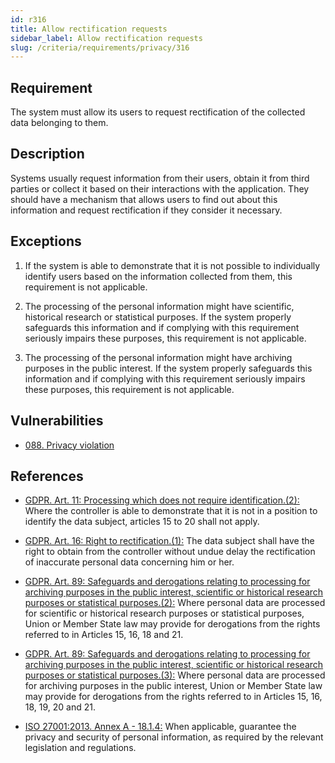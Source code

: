```yaml
---
id: r316
title: Allow rectification requests
sidebar_label: Allow rectification requests
slug: /criteria/requirements/privacy/316
---
```


## Requirement

The system must allow its users
to request rectification
of the collected data belonging to them.

## Description

Systems usually request information
from their users,
obtain it from third parties
or collect it based on their interactions
with the application.
They should have a mechanism
that allows users to find out
about this information and request rectification
if they consider it necessary.

## Exceptions

1. If the system is able to demonstrate
that it is not possible to individually
identify users based on the information collected from them,
this requirement is not applicable.

2. The processing of the personal information might have scientific,
historical research or statistical purposes.
If the system properly safeguards this information
and if complying with this requirement
seriously impairs these purposes,
this requirement is not applicable.

3. The processing of the personal information
might have archiving purposes
in the public interest.
If the system properly safeguards this information
and if complying with this requirement
seriously impairs these purposes,
this requirement is not applicable.

## Vulnerabilities

- [088. Privacy violation](/criteria/vulnerabilities/088)

## References

- [GDPR. Art. 11: Processing which does not require identification.(2):](https://gdpr-info.eu/art-11-gdpr/)
Where the controller is able to demonstrate
that it is not in a position
to identify the data subject,
articles 15 to 20 shall not apply.

- [GDPR. Art. 16: Right to rectification.(1):](https://gdpr-info.eu/art-16-gdpr/)
The data subject
shall have the right to obtain
from the controller
without undue delay the rectification
of inaccurate personal data
concerning him or her.

- [GDPR. Art. 89: Safeguards and derogations relating to processing for archiving purposes in the public interest, scientific or historical research purposes or statistical purposes.(2):](https://gdpr-info.eu/art-89-gdpr/)
Where personal data
are processed for scientific
or historical research purposes
or statistical purposes,
Union or Member State law
may provide for derogations
from the rights referred
to in Articles 15, 16, 18 and 21.

- [GDPR. Art. 89: Safeguards and derogations relating to processing for archiving purposes in the public interest, scientific or historical research purposes or statistical purposes.(3):](https://gdpr-info.eu/art-89-gdpr/)
Where personal data
are processed for archiving purposes
in the public interest,
Union or Member State law
may provide for derogations
from the rights referred
to in Articles 15, 16, 18, 19, 20 and 21.

- [ISO 27001:2013. Annex A - 18.1.4:](https://www.iso.org/obp/ui/#iso:std:54534:en)
When applicable,
guarantee the privacy and security
of personal information,
as required by the relevant legislation
and regulations.

